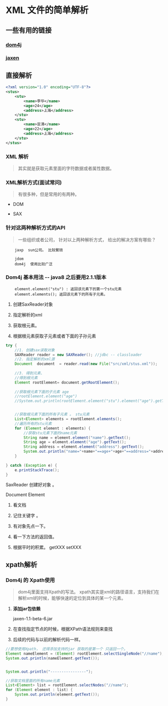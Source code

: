 # XML 文件的简单解析

## 一些有用的链接
### [dom4j](https://dom4j.github.io/)
### [jaxen](https://sourceforge.net/projects/jaxen/)

## 直接解析

```xml
<?xml version="1.0" encoding="UTF-8"?>
<stus>
	<stu>
		<name>李华</name>
		<age>24</age>
		<address>上海</address>
	</stu>
	<stu>
		<name>亚清</name>
		<age>22</age>
		<address>上海</address>
	</stu>
</stus>
```

### XML 解析

> 其实就是获取元素里面的字符数据或者属性数据。

### XML解析方式(面试常问)

> 有很多种，但是常用的有两种。

* DOM

* SAX

### 针对这两种解析方式的API

> 一些组织或者公司， 针对以上两种解析方式， 给出的解决方案有哪些？

		jaxp  sun公司。 比较繁琐

		jdom
		dom4j  使用比较广泛


### Dom4j 基本用法 -- java8 之后要用2.1.1版本

		element.element("stu") : 返回该元素下的第一个stu元素
		element.elements(); 返回该元素下的所有子元素。 

1. 创建SaxReader对象

2. 指定解析的xml

3. 获取根元素。

4. 根据根元素获取子元素或者下面的子孙元素

```java
try {
	//1. 创建sax读取对象
	SAXReader reader = new SAXReader(); //jdbc -- classloader
	//2. 指定解析的xml源
	Document  document  = reader.read(new File("src/xml/stus.xml"));
	
	//3. 得到元素、
	//得到根元素
	Element rootElement= document.getRootElement();
	
	//获取根元素下面的子元素 age
	//rootElement.element("age") 
	//System.out.println(rootElement.element("stu").element("age").getText());


	//获取根元素下面的所有子元素 。 stu元素
	List<Element> elements = rootElement.elements();
	//遍历所有的stu元素
	for (Element element : elements) {
		//获取stu元素下面的name元素
		String name = element.element("name").getText();
		String age = element.element("age").getText();
		String address = element.element("address").getText();
		System.out.println("name="+name+"==age+"+age+"==address="+address);
	}
	
} catch (Exception e) {
	e.printStackTrace();
}
```


SaxReader 创建好对象 。  

Document
Element

1. 看文档

2. 记住关键字 。

3. 有对象先点一下。

4. 看一下方法的返回值。 

5. 根据平时的积累。  getXXX setXXX 


## xpath解析

### Dom4j 的 Xpath使用

>  dom4j里面支持Xpath的写法。 xpath其实是xml的路径语言，支持我们在解析xml的时候，能够快速的定位到具体的某一个元素。

1. **添加jar包依赖**

   jaxen-1.1-beta-6.jar

2. 在查找指定节点的时候，根据XPath语法规则来查找

3. 后续的代码与以前的解析代码一样。

```java
//要想使用Xpath， 还得添加支持的jar 获取的是第一个 只返回一个。 
Element nameElement = (Element) rootElement.selectSingleNode("//name");
System.out.println(nameElement.getText());


System.out.println("----------------");

//获取文档里面的所有name元素 
List<Element> list = rootElement.selectNodes("//name");
for (Element element : list) {
	System.out.println(element.getText());
}
```